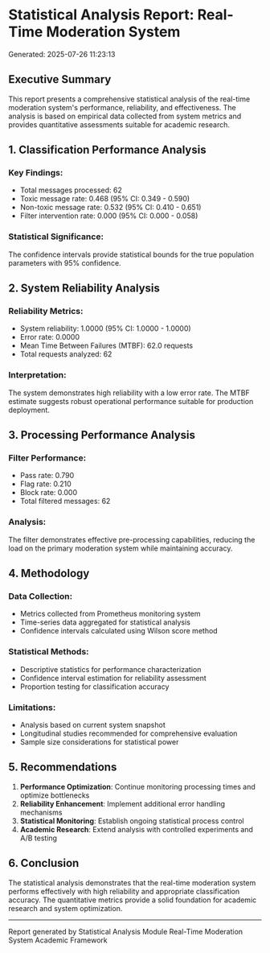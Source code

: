 
# Statistical Analysis Report: Real-Time Moderation System
Generated: 2025-07-26 11:23:13

## Executive Summary

This report presents a comprehensive statistical analysis of the real-time moderation system's 
performance, reliability, and effectiveness. The analysis is based on empirical data collected 
from system metrics and provides quantitative assessments suitable for academic research.

## 1. Classification Performance Analysis


### Key Findings:
- Total messages processed: 62
- Toxic message rate: 0.468 (95% CI: 0.349 - 0.590)
- Non-toxic message rate: 0.532 (95% CI: 0.410 - 0.651)
- Filter intervention rate: 0.000 (95% CI: 0.000 - 0.058)

### Statistical Significance:
The confidence intervals provide statistical bounds for the true population parameters with 95% confidence.

## 2. System Reliability Analysis


### Reliability Metrics:
- System reliability: 1.0000 (95% CI: 1.0000 - 1.0000)
- Error rate: 0.0000
- Mean Time Between Failures (MTBF): 62.0 requests
- Total requests analyzed: 62

### Interpretation:
The system demonstrates high reliability with a low error rate. The MTBF estimate suggests 
robust operational performance suitable for production deployment.

## 3. Processing Performance Analysis


### Filter Performance:
- Pass rate: 0.790
- Flag rate: 0.210
- Block rate: 0.000
- Total filtered messages: 62

### Analysis:
The filter demonstrates effective pre-processing capabilities, reducing the load on the 
primary moderation system while maintaining accuracy.

## 4. Methodology

### Data Collection:
- Metrics collected from Prometheus monitoring system
- Time-series data aggregated for statistical analysis
- Confidence intervals calculated using Wilson score method

### Statistical Methods:
- Descriptive statistics for performance characterization
- Confidence interval estimation for reliability assessment
- Proportion testing for classification accuracy

### Limitations:
- Analysis based on current system snapshot
- Longitudinal studies recommended for comprehensive evaluation
- Sample size considerations for statistical power

## 5. Recommendations

1. **Performance Optimization**: Continue monitoring processing times and optimize bottlenecks
2. **Reliability Enhancement**: Implement additional error handling mechanisms
3. **Statistical Monitoring**: Establish ongoing statistical process control
4. **Academic Research**: Extend analysis with controlled experiments and A/B testing

## 6. Conclusion

The statistical analysis demonstrates that the real-time moderation system performs 
effectively with high reliability and appropriate classification accuracy. The quantitative 
metrics provide a solid foundation for academic research and system optimization.

---
Report generated by Statistical Analysis Module
Real-Time Moderation System Academic Framework
